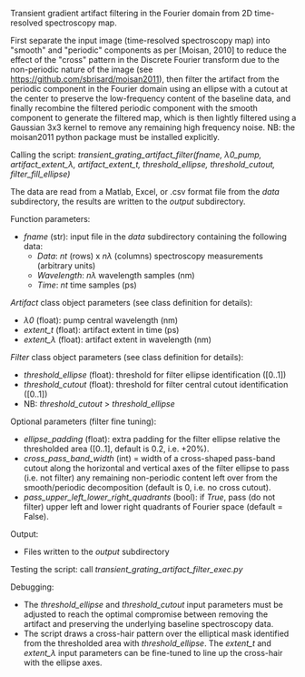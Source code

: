 Transient gradient artifact filtering in the Fourier domain from 2D time-resolved spectroscopy map.

First separate the input image (time-resolved spectroscopy map) into "smooth" and "periodic" components as per [Moisan, 2010] to
reduce the effect of the "cross" pattern in the Discrete Fourier transform due to the
non-periodic nature of the image (see https://github.com/sbrisard/moisan2011), then
filter the artifact from the periodic component in the Fourier domain using
an ellipse with a cutout at the center to preserve the low-frequency content of the
baseline data, and finally recombine the filtered periodic component with the smooth component
to generate the filtered map, which is then lightly filtered using a Gaussian 3x3 kernel
to remove any remaining high frequency noise. NB: the moisan2011 python package must be installed explicitly.

Calling the script: *transient_grating_artifact_filter(fname, λ0_pump, artifact_extent_λ, artifact_extent_t, threshold_ellipse, threshold_cutout, filter_fill_ellipse)*

The data are read from a Matlab, Excel, or .csv format file from the *data* subdirectory,
the results are written to the *output* subdirectory.

Function parameters:

- *fname* (str): input file in the *data* subdirectory containing the following data:
  - *Data*: *nt* (rows) x *nλ* (columns) spectroscopy measurements (arbitrary units)
  - *Wavelength*: *nλ* wavelength samples (nm)
  - *Time*: *nt* time samples (ps)

*Artifact* class object parameters (see class definition for details):
- *λ0* (float): pump central wavelength (nm)
- *extent_t* (float): artifact extent in time (ps)
- *extent_λ* (float): artifact extent in wavelength (nm)

*Filter* class object parameters (see class definition for details):
- *threshold_ellipse* (float): threshold for filter ellipse identification ([0..1])
- *threshold_cutout* (float): threshold for filter central cutout identification ([0..1])
- NB: *threshold_cutout* > *threshold_ellipse*

Optional parameters (filter fine tuning):
  - *ellipse_padding* (float): extra padding for the filter ellipse relative the
                               thresholded area  ([0..1], default is 0.2, i.e. +20%).
  - *cross_pass_band_width* (int) = width of a cross-shaped pass-band cutout along the
                    horizontal and vertical axes of the filter ellipse to pass
                    (i.e. not filter) any remaining non-periodic content left over from the
                    smooth/periodic decomposition (default is 0, i.e. no cross cutout).
  - *pass_upper_left_lower_right_quadrants* (bool): if *True*, pass (do not filter) upper left 
                    and lower right quadrants of Fourier space (default = False).

Output:
- Files written to the *output* subdirectory

Testing the script: call *transient_grating_artifact_filter_exec.py*

Debugging:
- The *threshold_ellipse* and *threshold_cutout* input parameters must be adjusted to
  reach the optimal compromise between removing the artifact and preserving the 
  underlying baseline spectroscopy data.
- The script draws a cross-hair pattern over the elliptical mask identified from the
  thresholded area with *threshold_ellipse*. The *extent_t* and *extent_λ* input
  parameters can be fine-tuned to line up the cross-hair with the ellipse axes.

